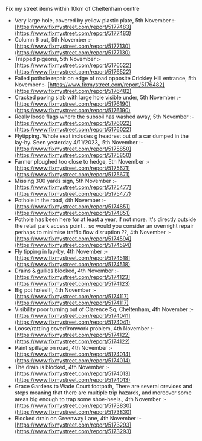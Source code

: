 Fix my street items within 10km of Cheltenham centre

<!-- fix_marker starts -->

- Very large hole, covered by yellow plastic plate, 5th November :- [https://www.fixmystreet.com/report/5177483](https://www.fixmystreet.com/report/5177483)
- Column 6 out, 5th November :- [https://www.fixmystreet.com/report/5177130](https://www.fixmystreet.com/report/5177130)
- Trapped pigeons, 5th November :- [https://www.fixmystreet.com/report/5176522](https://www.fixmystreet.com/report/5176522)
- Failed pothole repair on edge of road opposite Crickley Hill entrance, 5th November :- [https://www.fixmystreet.com/report/5176482](https://www.fixmystreet.com/report/5176482)
- Cracked paving slab with large hole visible under, 5th November :- [https://www.fixmystreet.com/report/5176190](https://www.fixmystreet.com/report/5176190)
- Really loose flags where the subsoil has washed away, 5th November :- [https://www.fixmystreet.com/report/5176022](https://www.fixmystreet.com/report/5176022)
- Flytipping. Whole seat includes g headrest out of a car dumped in the lay-by. Seen yesterday 4/11/2023,, 5th November :- [https://www.fixmystreet.com/report/5175850](https://www.fixmystreet.com/report/5175850)
- Farmer ploughed too close to hedge, 5th November :- [https://www.fixmystreet.com/report/5175671](https://www.fixmystreet.com/report/5175671)
- Missing 300 yards sign, 5th November :- [https://www.fixmystreet.com/report/5175477](https://www.fixmystreet.com/report/5175477)
- Pothole in the road, 4th November :- [https://www.fixmystreet.com/report/5174851](https://www.fixmystreet.com/report/5174851)
- Pothole has been here for at least a year, if not more. It's directly outside the retail park access point... so would you consider an overnight repair perhaps to minimise traffic flow disruption ??, 4th November :- [https://www.fixmystreet.com/report/5174594](https://www.fixmystreet.com/report/5174594)
- Fly tipping in lay-by, 4th November :- [https://www.fixmystreet.com/report/5174518](https://www.fixmystreet.com/report/5174518)
- Drains & gullies blocked, 4th November :- [https://www.fixmystreet.com/report/5174123](https://www.fixmystreet.com/report/5174123)
- Big pot holes!!!, 4th November :- [https://www.fixmystreet.com/report/5174117](https://www.fixmystreet.com/report/5174117)
- Visibility poor turning out of Clarence Sq, Cheltenham, 4th November :- [https://www.fixmystreet.com/report/5174041](https://www.fixmystreet.com/report/5174041)
- Loose/rattling cover/ironwork problem, 4th November :- [https://www.fixmystreet.com/report/5174122](https://www.fixmystreet.com/report/5174122)
- Paint spillage on road, 4th November :- [https://www.fixmystreet.com/report/5174014](https://www.fixmystreet.com/report/5174014)
- The drain is blocked, 4th November :- [https://www.fixmystreet.com/report/5174013](https://www.fixmystreet.com/report/5174013)
- Grace Gardens to Wade Court footpath, There are several crevices and steps meaning that there are multiple trip hazards, and moreover some areas big enough to trap some shoe-heels., 4th November :- [https://www.fixmystreet.com/report/5173830](https://www.fixmystreet.com/report/5173830)
- Blocked drain on Greenway Lane, 4th November :- [https://www.fixmystreet.com/report/5173293](https://www.fixmystreet.com/report/5173293)

<!-- fix_marker ends -->